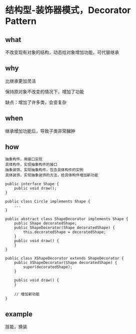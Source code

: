 # 结构型-装饰器模式，Decorator Pattern
## what
不改变现有对象的结构，动态给对象增加功能，可代替继承
## why
比继承更加灵活

保持原对象不改变的情况下，增加了功能

缺点：增加了许多类，会变复杂
## when
继承增加功能后，导致子类非常臃肿
## how
	抽象构件，用接口实现
	具体构件，实现抽象构件的接口
	抽象装饰，实现抽象构件，包含具体构件的实例
	具体装饰，实现抽象装饰的方法，给具体构件增加新功能
	
	public interface Shape {
		public void draw();
	}
	
	public class Circle implements Shape {
		...
	}
	
	public abstract class ShapeDecorator implements Shape {
		public Shape decoratedShape;
		public ShapeDecorator(Shape decoratedShape) {
			this.decoratedShape = decoratedShape;
		}
		public void draw() {
		}
	}
	
	public class XShapeDecorator extends ShapeDecorator {
		public XShapeDecorator(Shape decoratedShape) {
			super(decoratedShape);
		}
		
		public void draw() {
		}
		
		// 增加新功能
	}
## example
技能，换装